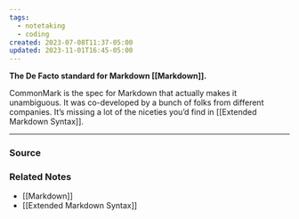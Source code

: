 ```yaml
---
tags:
  - notetaking
  - coding
created: 2023-07-08T11:37-05:00
updated: 2023-11-01T16:45-05:00
---
```

**The De Facto standard for Markdown [[Markdown]].**

CommonMark is the spec for Markdown that actually makes it unambiguous. It was co-developed by a bunch of folks from different companies. It’s missing a lot of the niceties you’d find in [[Extended Markdown Syntax]].

---

### Source


### Related Notes
- [[Markdown]] 
- [[Extended Markdown Syntax]]